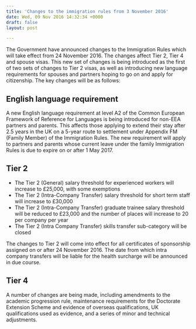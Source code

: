 ```yaml
---
title: 'Changes to the immigration rules from 3 November 2016'
date: Wed, 09 Nov 2016 14:32:34 +0000
draft: false
layout: post

---
```


The Government have announced changes to the Immigration Rules which will take effect from 24 November 2016. The changes affect Tier 2, Tier 4 and spouse visas. This new set of changes is being introduced as the first of two sets of changes to Tier 2 visas, as well as introducing new language requirements for spouses and partners hoping to go on and apply for citizenship. The key changes will be as follows:

English language requirement
----------------------------

A new English language requirement at level A2 of the Common European Framework of Reference for Languages is being introduced for non-EEA partners and parents. This affects those applying to extend their stay after 2.5 years in the UK on a 5-year route to settlement under Appendix FM (Family Member) of the Immigration Rules. The new requirement will apply to partners and parents whose current leave under the family Immigration Rules is due to expire on or after 1 May 2017.

Tier 2
------

*   The Tier 2 (General) salary threshold for experienced workers will increase to £25,000, with some exemptions
*   The Tier 2 (Intra-Company Transfer) salary threshold for short term staff will increase to £30,000
*   The Tier 2 (Intra-Company Transfer) graduate trainee salary threshold will be reduced to £23,000 and the number of places will increase to 20 per company per year
*   The Tier 2 (Intra Company Transfer) skills transfer sub-category will be closed

The changes to Tier 2 will come into effect for all certificates of sponsorship assigned on or after 24 November 2016. The date from which intra company transfers will be liable for the health surcharge will be announced in due course.

Tier 4
------

A number of changes are being made, including amendments to the academic progression rule, maintenance requirements for the Doctorate Extension Scheme and evidence of overseas qualifications, UK qualifications used as evidence, and a series of minor and technical adjustments.